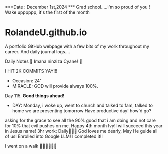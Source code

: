 ***Date : December 1st,2024 *** Grad school.....I'm so proud of you ! Wake upppppp, it's the first of the month
# RolandeU.github.io

A portfolio GitHub webpage with a few bits of my work throughout my career. And daily journal logs....

Daily Notes
💚 Imana ninziza Cyane! 
💚

I HIT 2K COMMITS YAY!!!

- Occasion: 24'
- MIRACLE: GOD will provide always 100%.

Day 115. **Good things ahead!** 
- DAY: Monday, i woke up, went to church and talked to fam, talked to home we are presenting tomorrow
Have productive day!  how'd go?

asking for the grace to see all the 90% good that i am doing and not care for 10% that evil pushes on me. Happy 4th month Ivy!I will succeed this year in Jesus name!
3hr work: Daily💚💚💚
God loves me dearly, May He guide all of  us!
Enrolled into Google LLM! I completed it!!

I went on a walk 💚💚💚💚💚💚
